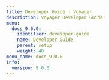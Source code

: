 ```yaml
---
title: Developer Guide | Voyager
description: Voyager Developer Guide
menu:
  docs_9.0.0:
    identifier: developer-guide
    name: Developer Guide
    parent: setup
    weight: 40
menu_name: docs_9.0.0
info:
  version: 9.0.0
---
```


